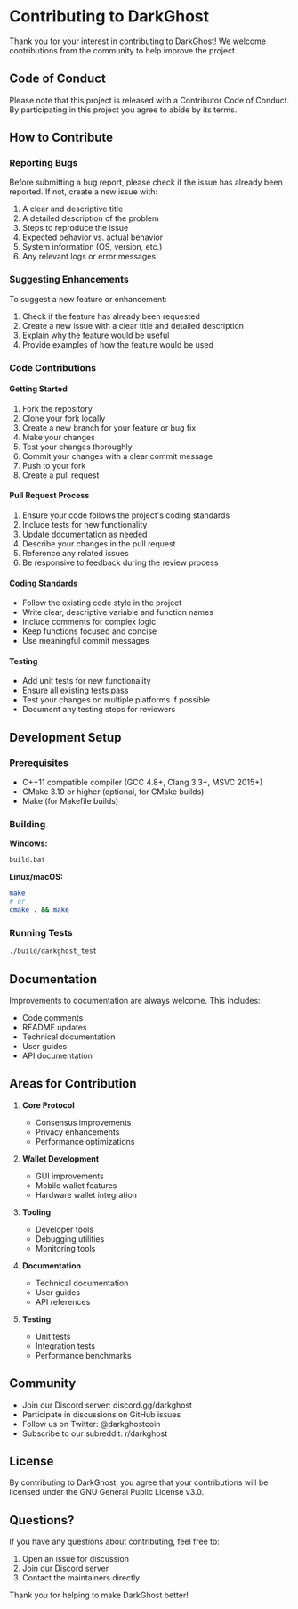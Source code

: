 # Contributing to DarkGhost

Thank you for your interest in contributing to DarkGhost! We welcome contributions from the community to help improve the project.

## Code of Conduct

Please note that this project is released with a Contributor Code of Conduct. By participating in this project you agree to abide by its terms.

## How to Contribute

### Reporting Bugs

Before submitting a bug report, please check if the issue has already been reported. If not, create a new issue with:

1. A clear and descriptive title
2. A detailed description of the problem
3. Steps to reproduce the issue
4. Expected behavior vs. actual behavior
5. System information (OS, version, etc.)
6. Any relevant logs or error messages

### Suggesting Enhancements

To suggest a new feature or enhancement:

1. Check if the feature has already been requested
2. Create a new issue with a clear title and detailed description
3. Explain why the feature would be useful
4. Provide examples of how the feature would be used

### Code Contributions

#### Getting Started

1. Fork the repository
2. Clone your fork locally
3. Create a new branch for your feature or bug fix
4. Make your changes
5. Test your changes thoroughly
6. Commit your changes with a clear commit message
7. Push to your fork
8. Create a pull request

#### Pull Request Process

1. Ensure your code follows the project's coding standards
2. Include tests for new functionality
3. Update documentation as needed
4. Describe your changes in the pull request
5. Reference any related issues
6. Be responsive to feedback during the review process

#### Coding Standards

- Follow the existing code style in the project
- Write clear, descriptive variable and function names
- Include comments for complex logic
- Keep functions focused and concise
- Use meaningful commit messages

#### Testing

- Add unit tests for new functionality
- Ensure all existing tests pass
- Test your changes on multiple platforms if possible
- Document any testing steps for reviewers

## Development Setup

### Prerequisites

- C++11 compatible compiler (GCC 4.8+, Clang 3.3+, MSVC 2015+)
- CMake 3.10 or higher (optional, for CMake builds)
- Make (for Makefile builds)

### Building

**Windows:**

```cmd
build.bat
```

**Linux/macOS:**

```bash
make
# or
cmake . && make
```

### Running Tests

```bash
./build/darkghost_test
```

## Documentation

Improvements to documentation are always welcome. This includes:

- Code comments
- README updates
- Technical documentation
- User guides
- API documentation

## Areas for Contribution

1. **Core Protocol**

   - Consensus improvements
   - Privacy enhancements
   - Performance optimizations

2. **Wallet Development**

   - GUI improvements
   - Mobile wallet features
   - Hardware wallet integration

3. **Tooling**

   - Developer tools
   - Debugging utilities
   - Monitoring tools

4. **Documentation**

   - Technical documentation
   - User guides
   - API references

5. **Testing**
   - Unit tests
   - Integration tests
   - Performance benchmarks

## Community

- Join our Discord server: discord.gg/darkghost
- Participate in discussions on GitHub issues
- Follow us on Twitter: @darkghostcoin
- Subscribe to our subreddit: r/darkghost

## License

By contributing to DarkGhost, you agree that your contributions will be licensed under the GNU General Public License v3.0.

## Questions?

If you have any questions about contributing, feel free to:

1. Open an issue for discussion
2. Join our Discord server
3. Contact the maintainers directly

Thank you for helping to make DarkGhost better!
